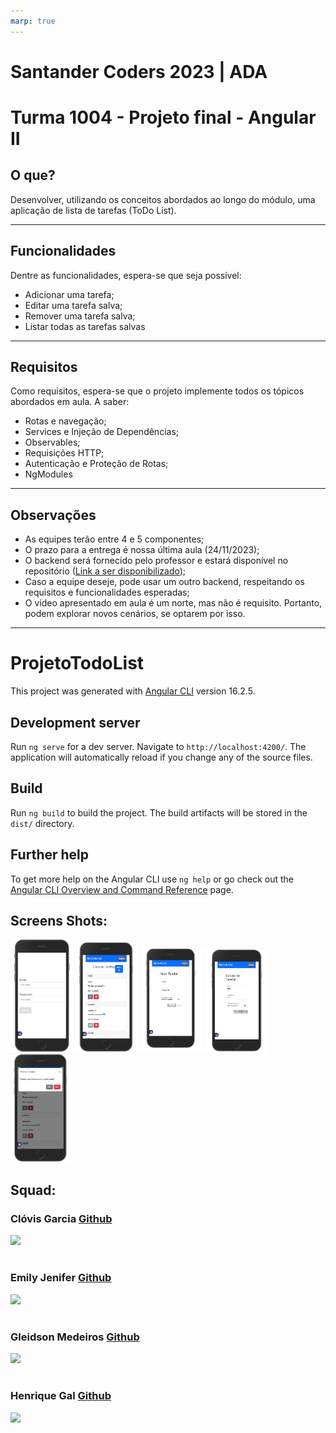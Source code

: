 ```yaml
---
marp: true
---
```

# Santander Coders 2023 | ADA
# Turma 1004 - Projeto final - Angular II

## O que?

Desenvolver, utilizando os conceitos abordados ao longo do módulo, uma aplicação de lista de tarefas (ToDo List).

---

## Funcionalidades

Dentre as funcionalidades, espera-se que seja possível:

- Adicionar uma tarefa;
- Editar uma tarefa salva;
- Remover uma tarefa salva;
- Listar todas as tarefas salvas

---

## Requisitos

Como requisitos, espera-se que o projeto implemente todos os tópicos abordados em aula. A saber:

- Rotas e navegação;
- Services e Injeção de Dependências;
- Observables;
- Requisições HTTP;
- Autenticação e Proteção de Rotas;
- NgModules

---

## Observações

- As equipes terão entre 4 e 5 componentes;
- O prazo para a entrega é nossa última aula (24/11/2023);
- O backend será fornecido pelo professor e estará disponível no repositório ([Link a ser disponibilizado](https://github.com/ivirson/TO-DO-Api));
- Caso a equipe deseje, pode usar um outro backend, respeitando os requisitos e funcionalidades esperadas;
- O vídeo apresentado em aula é um norte, mas não é requisito. Portanto, podem explorar novos cenários, se optarem por isso.

------------------------------------------------------------------------------------------------------------

# ProjetoTodoList

This project was generated with [Angular CLI](https://github.com/angular/angular-cli) version 16.2.5.

## Development server

Run `ng serve` for a dev server. Navigate to `http://localhost:4200/`. The application will automatically reload if you change any of the source files.

## Build

Run `ng build` to build the project. The build artifacts will be stored in the `dist/` directory.

## Further help

To get more help on the Angular CLI use `ng help` or go check out the [Angular CLI Overview and Command Reference](https://angular.io/cli) page.

## Screens Shots:

<img src='./src/assets/screens_shots/Screenshot_0.png' width='100px'>
<img src='./src/assets/screens_shots/Screenshot_1.png' width='100px'>
<img src='./src/assets/screens_shots/Screenshot_2.png' width='100px'>
<img src='./src/assets/screens_shots/Screenshot_3.png' width='100px'>
<img src='./src/assets/screens_shots/Screenshot_4.png' width='100px'>

## Squad:

### Clóvis Garcia [Github](https://github.com/theviolatorx/)
<img src='https://avatars.githubusercontent.com/u/13057648?v=4' width='150'>

#

### Emily Jenifer [Github](https://github.com/emsjenifer)

<img src='https://avatars.githubusercontent.com/u/62315377?v=4' width='150'>

#

### Gleidson Medeiros [Github](https://github.com/gleidsonlm)

<img src='https://avatars.githubusercontent.com/u/20400508?v=4' width='150'>

#

### Henrique Gal [Github](https://github.com/HGalieta)

<img src='https://avatars.githubusercontent.com/u/100798441?v=4' width='150'>
